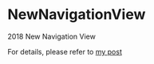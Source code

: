 # NewNavigationView
2018 New Navigation View

For details, please refer to [my post](https://www.cnblogs.com/hupo376787/p/9457066.html)

[](https://github.com/hupo376787/NewNavigationView/blob/master/0.gif)
